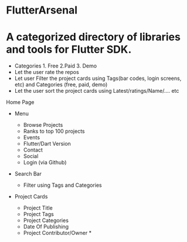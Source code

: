 # FlutterArsenal
# A categorized directory of libraries and tools for Flutter SDK.
- Categories 1. Free 2.Paid 3. Demo 
- Let the user rate the repos 
- Let user Filter the project cards using Tags(bar codes, login screens, etc) and Categories (free, paid, demo) 
- Let the user sort the project cards using Latest/ratings/Name/.…   etc  


Home Page  
* Menu      
  * Browse Projects
  * Ranks to top 100 projects
  * Events
  * Flutter/Dart Version
  * Contact
  * Social
  * Login (via Github)
  
* Search Bar
  * Filter using Tags and Categories
  
* Project Cards
  * Project Title
  * Project Tags
  * Project Categories
  * Date Of Publishing
  * Project Contributor/Owner     * 
 
